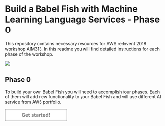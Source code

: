 Build a Babel Fish with Machine Learning Language Services - Phase 0
=========================================

This repository contains necessary resources for AWS re:Invent 2018 workshop AIM313. In this readme you will find detailed instructions for each phase of the workshop.

<img src="../../../img/flow0.png" />


Phase 0
-----

To build your own Babel Fish you will need to accomplish four phases. Each of them will add new functionality to your Babel Fish and will use different AI service from AWS portfolio.

<a href="./instructions/phase1/README.md"><img src="/img/button1.png" width="200"></a>
